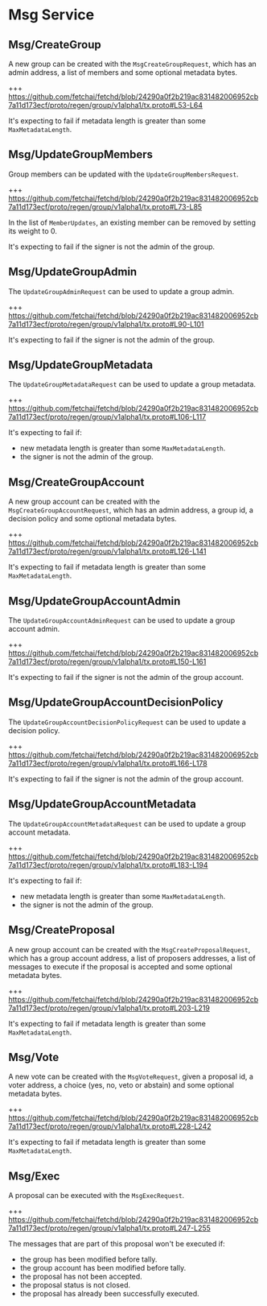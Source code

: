 <!--
order: 3
-->

# Msg Service

## Msg/CreateGroup

A new group can be created with the `MsgCreateGroupRequest`, which has an admin address, a list of members and some optional metadata bytes.

+++ https://github.com/fetchai/fetchd/blob/24290a0f2b219ac831482006952cb7a11d173ecf/proto/regen/group/v1alpha1/tx.proto#L53-L64

It's expecting to fail if metadata length is greater than some `MaxMetadataLength`.

## Msg/UpdateGroupMembers

Group members can be updated with the `UpdateGroupMembersRequest`.

+++ https://github.com/fetchai/fetchd/blob/24290a0f2b219ac831482006952cb7a11d173ecf/proto/regen/group/v1alpha1/tx.proto#L73-L85

In the list of `MemberUpdates`, an existing member can be removed by setting its weight to 0.

It's expecting to fail if the signer is not the admin of the group.

## Msg/UpdateGroupAdmin

The `UpdateGroupAdminRequest` can be used to update a group admin.

+++ https://github.com/fetchai/fetchd/blob/24290a0f2b219ac831482006952cb7a11d173ecf/proto/regen/group/v1alpha1/tx.proto#L90-L101

It's expecting to fail if the signer is not the admin of the group.

## Msg/UpdateGroupMetadata

The `UpdateGroupMetadataRequest` can be used to update a group metadata.

+++ https://github.com/fetchai/fetchd/blob/24290a0f2b219ac831482006952cb7a11d173ecf/proto/regen/group/v1alpha1/tx.proto#L106-L117

It's expecting to fail if:
- new metadata length is greater than some `MaxMetadataLength`.
- the signer is not the admin of the group.

## Msg/CreateGroupAccount

A new group account can be created with the `MsgCreateGroupAccountRequest`, which has an admin address, a group id, a decision policy and some optional metadata bytes.

+++ https://github.com/fetchai/fetchd/blob/24290a0f2b219ac831482006952cb7a11d173ecf/proto/regen/group/v1alpha1/tx.proto#L126-L141

It's expecting to fail if metadata length is greater than some `MaxMetadataLength`.

## Msg/UpdateGroupAccountAdmin

The `UpdateGroupAccountAdminRequest` can be used to update a group account admin.

+++ https://github.com/fetchai/fetchd/blob/24290a0f2b219ac831482006952cb7a11d173ecf/proto/regen/group/v1alpha1/tx.proto#L150-L161

It's expecting to fail if the signer is not the admin of the group account.

## Msg/UpdateGroupAccountDecisionPolicy

The `UpdateGroupAccountDecisionPolicyRequest` can be used to update a decision policy.

+++ https://github.com/fetchai/fetchd/blob/24290a0f2b219ac831482006952cb7a11d173ecf/proto/regen/group/v1alpha1/tx.proto#L166-L178

It's expecting to fail if the signer is not the admin of the group account.

## Msg/UpdateGroupAccountMetadata

The `UpdateGroupAccountMetadataRequest` can be used to update a group account metadata.

+++ https://github.com/fetchai/fetchd/blob/24290a0f2b219ac831482006952cb7a11d173ecf/proto/regen/group/v1alpha1/tx.proto#L183-L194

It's expecting to fail if:
- new metadata length is greater than some `MaxMetadataLength`.
- the signer is not the admin of the group.

## Msg/CreateProposal

A new group account can be created with the `MsgCreateProposalRequest`, which has a group account address, a list of proposers addresses, a list of messages to execute if the proposal is accepted and some optional metadata bytes.

+++ https://github.com/fetchai/fetchd/blob/24290a0f2b219ac831482006952cb7a11d173ecf/proto/regen/group/v1alpha1/tx.proto#L203-L219

It's expecting to fail if metadata length is greater than some `MaxMetadataLength`.

## Msg/Vote

A new vote can be created with the `MsgVoteRequest`, given a proposal id, a voter address, a choice (yes, no, veto or abstain) and some optional metadata bytes.

+++ https://github.com/fetchai/fetchd/blob/24290a0f2b219ac831482006952cb7a11d173ecf/proto/regen/group/v1alpha1/tx.proto#L228-L242

It's expecting to fail if metadata length is greater than some `MaxMetadataLength`.

## Msg/Exec

A proposal can be executed with the `MsgExecRequest`.

+++ https://github.com/fetchai/fetchd/blob/24290a0f2b219ac831482006952cb7a11d173ecf/proto/regen/group/v1alpha1/tx.proto#L247-L255

The messages that are part of this proposal won't be executed if:
- the group has been modified before tally.
- the group account has been modified before tally.
- the proposal has not been accepted.
- the proposal status is not closed.
- the proposal has already been successfully executed.